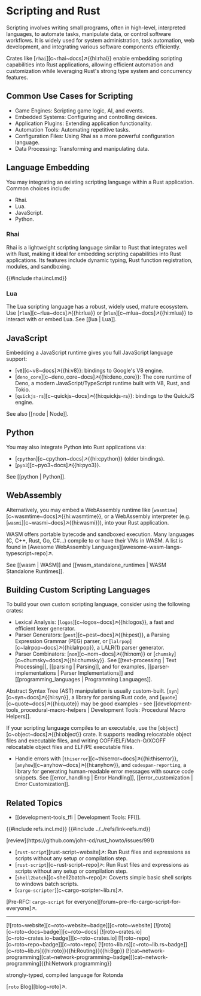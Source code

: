# Scripting and Rust

Scripting involves writing small programs, often in high-level, interpreted languages, to automate tasks, manipulate data, or control software workflows. It is widely used for system administration, task automation, web development, and integrating various software components efficiently.

Crates like [`rhai`][c~rhai~docs]↗{{hi:rhai}} enable embedding scripting capabilities into Rust applications, allowing efficient automation and customization while leveraging Rust's strong type system and concurrency features.

## Common Use Cases for Scripting

- Game Engines: Scripting game logic, AI, and events.
- Embedded Systems: Configuring and controlling devices.
- Application Plugins: Extending application functionality.
- Automation Tools: Automating repetitive tasks.
- Configuration Files: Using Rhai as a more powerful configuration language.
- Data Processing: Transforming and manipulating data.

## Language Embedding

You may integrating an existing scripting language within a Rust application. Common choices include:

- Rhai.
- Lua.
- JavaScript.
- Python.

### Rhai

Rhai is a lightweight scripting language similar to Rust that integrates well with Rust, making it ideal for embedding scripting capabilities into Rust applications. Its features include dynamic typing, Rust function registration, modules, and sandboxing.

{{#include rhai.incl.md}}

### Lua

The Lua scripting language has a robust, widely used, mature ecosystem. Use [`rlua`][c~rlua~docs]↗{{hi:rlua}} or [`mlua`][c~mlua~docs]↗{{hi:mlua}} to interact with or embed Lua.
See [[lua | Lua]].

## JavaScript

Embedding a JavaScript runtime gives you full JavaScript language support:

- [`v8`][c~v8~docs]↗{{hi:v8}}: bindings to Google's V8 engine.
- [`deno_core`][c~deno_core~docs]↗{{hi:deno_core}}: The core runtime of Deno, a modern JavaScript/TypeScript runtime built with V8, Rust, and Tokio.
- [`quickjs-rs`][c~quickjs~docs]↗{{hi:quickjs-rs}}: bindings to the QuickJS engine.

See also [[node | Node]].

## Python

You may also integrate Python into Rust applications via:

- [`cpython`][c~cpython~docs]↗{{hi:cpython}} (older bindings).
- [`pyo3`][c~pyo3~docs]↗{{hi:pyo3}}.

See [[python | Python]].

## WebAssembly

Alternatively, you may embed a WebAssembly runtime like [`wasmtime`][c~wasmtime~docs]↗{{hi:wasmtime}}, or a WebAssembly interpreter (e.g. [`wasmi`][c~wasmi~docs]↗{{hi:wasmi}}), into your Rust application.

WASM offers portable bytecode and sandboxed execution. Many languages (C, C++, Rust, Go, C#...) compile to or have their VMs in WASM. A list is found in [Awesome WebAssembly Languages][awesome-wasm-langs-typescript~repo]↗.

See [[wasm | WASM]] and [[wasm_standalone_runtimes | WASM Standalone Runtimes]].

## Building Custom Scripting Languages

To build your own custom scripting language, consider using the following crates:

- Lexical Analysis: [`logos`][c~logos~docs]↗{{hi:logos}}, a fast and efficient lexer generator.
- Parser Generators: [`pest`][c~pest~docs]↗{{hi:pest}}, a Parsing Expression Grammar (PEG) parser, or [`lalrpop`][c~lalrpop~docs]↗{{hi:lalrpop}}, a LALR(1) parser generator.
- Parser Combinators: [`nom`][c~nom~docs]↗{{hi:nom}} or [`chumsky`][c~chumsky~docs]↗{{hi:chumsky}}.
See [[text-processing | Text Processing]], [[parsing | Parsing]], and for examples, [[parser-implementations | Parser Implementations]] and [[programming_languages | Programming Languages]].

Abstract Syntax Tree (AST) manipulation is usually custom-built. [`syn`][c~syn~docs]↗{{hi:syn}}, a library for parsing Rust code, and [`quote`][c~quote~docs]↗{{hi:quote}} may be good examples - see [[development-tools_procedural-macro-helpers | Development Tools: Procedural Macro Helpers]].

If your scripting language compiles to an executable, use the [`object`][c~object~docs]↗{{hi:object}} crate. It supports reading relocatable object files and executable files, and writing COFF/ELF/Mach-O/XCOFF relocatable object files and ELF/PE executable files.

- Handle errors with [`thiserror`][c~thiserror~docs]↗{{hi:thiserror}}, [`anyhow`][c~anyhow~docs]↗{{hi:anyhow}}, and `codespan-reporting`, a library for generating human-readable error messages with source code snippets. See [[error_handling | Error Handling]], [[error_customization | Error Customization]].

## Related Topics

- [[development-tools_ffi | Development Tools: FFI]].

{{#include refs.incl.md}}
{{#include ../../refs/link-refs.md}}

<div class="hidden">
[review](https://github.com/john-cd/rust_howto/issues/991)

- [`rust-script`][rust-script~website]↗: Run Rust files and expressions as scripts without any setup or compilation step.
- [`rust-script`][c~rust-script~repo]↗: Run Rust files and expressions as scripts without any setup or compilation step.
- [`shell2batch`][c~shell2batch~repo]↗: Coverts simple basic shell scripts to windows batch scripts.
- [`cargo-scripter`][c~cargo-scripter~lib.rs]↗.

[Pre-RFC: `cargo-script` for everyone][forum~pre-rfc-cargo-script-for-everyone]↗.

---

[![roto~website][c~roto~website~badge]][c~roto~website] [![roto][c~roto~docs~badge]][c~roto~docs] [![roto~crates.io][c~roto~crates.io~badge]][c~roto~crates.io] [![roto~repo][c~roto~repo~badge]][c~roto~repo] [![roto~lib.rs][c~roto~lib.rs~badge]][c~roto~lib.rs]{{hi:roto}}{{hi:Routing}}{{hi:Bgp}} [![cat~network-programming][cat~network-programming~badge]][cat~network-programming]{{hi:Network programming}}

strongly-typed, compiled language for Rotonda

[`roto` Blog][blog~roto]↗.

</div>
